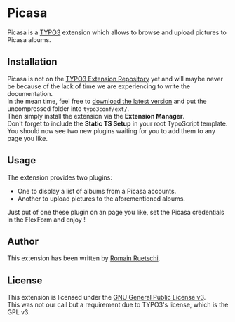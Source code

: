 
# Picasa

Picasa is a [TYPO3](http://typo3.org) extension which allows to browse and upload pictures to Picasa albums.

## Installation

Picasa is not on the [TYPO3 Extension Repository](http://typo3.org/extensions/repository) yet and will maybe never be because of the lack of time we are experiencing to write the documentation.  
In the mean time, feel free to [download the latest version](https://github.com/kryzalid/Picasa/zipball/master) and
put the uncompressed folder into `typo3conf/ext/`.  
Then simply install the extension via the **Extension Manager**.  
Don't forget to include the **Static TS Setup** in your root TypoScript template.  
You should now see two new plugins waiting for you to add them to any page you like.  

## Usage

The extension provides two plugins:  

- One to display a list of albums from a Picasa accounts.
- Another to upload pictures to the aforementioned albums.

Just put of one these plugin on an page you like, set the Picasa credentials in the FlexForm and enjoy ! 

## Author

This extension has been written by [Romain Ruetschi](https://github.com/romac).

## License

This extension is licensed under the [GNU General Public License v3](http://www.gnu.org/licenses/gpl.html).  
This was not our call but a requirement due to TYPO3's license, which is the GPL v3.